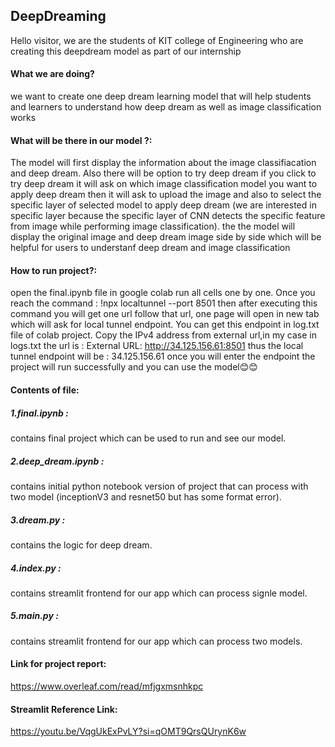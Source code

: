 ## DeepDreaming
Hello visitor, 
we are the students of KIT college of Engineering who are creating this deepdream model as part of our internship

#### What we are doing?
we want to create one deep dream learning model that will help students and learners to understand how deep dream as well as image classification works

#### What will be there in our model ?:
The model will first display the information about the image classifiacation and deep dream. Also there will be option to try deep dream if you click to try deep dream it will ask on which image classification model you want to apply deep dream then it will ask to upload the image and also to select the specific layer of selected model to apply deep dream (we are interested in specific layer because the specific layer of CNN detects the specific feature from image while performing image classification). the the model will display the original image and deep dream image side by side which will be helpful for users to understanf deep dream and image classification

#### How to run project?:
open the final.ipynb file in google colab run all cells one by one. Once you reach the command :
    !npx localtunnel --port 8501
then after executing this command you will get one url follow that url, one page will open in new tab which will ask for local tunnel endpoint. You can get this endpoint in log.txt file of colab project. Copy the IPv4 address from external url,in my case in logs.txt the url is :
  External URL: http://34.125.156.61:8501
thus the local tunnel endpoint will be :
  34.125.156.61
once you will enter the endpoint the project will run successfully and you can use the model😊😊

#### Contents of file:
##### 1.final.ipynb :
contains final project which can be used to run and see our model.
##### 2.deep_dream.ipynb : 
contains initial python notebook version of project that can process with two model (inceptionV3 and resnet50 but has some format error).
##### 3.dream.py : 
contains the logic for deep dream.
##### 4.index.py : 
contains streamlit frontend for our app which can process signle model.
##### 5.main.py : 
contains streamlit frontend for our app which can process two models.

#### Link for project report:
https://www.overleaf.com/read/mfjgxmsnhkpc

#### Streamlit Reference Link:
https://youtu.be/VqgUkExPvLY?si=qOMT9QrsQUrynK6w
